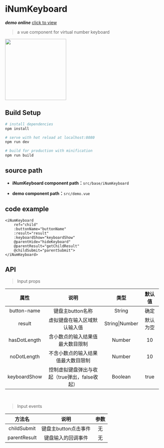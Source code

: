 # iNumKeyboard

***demo online*** [click to view](https://taylor-chan.github.io/vue-num-keyboard/dist/#/)

> a vue component for virtual number keyboard

<img width="200px" src="http://ww1.sinaimg.cn/mw690/873fcdb7gy1fs8hz3wxkbj20u01hcabp.jpg" />

## Build Setup

``` bash
# install dependencies
npm install

# serve with hot reload at localhost:8080
npm run dev

# build for production with minification
npm run build

```



## source path

- **iNumKeyboard component path：**`src/base/iNumKeyboard`

- **demo component path：**`src/demo.vue`  


## code example

```  
<iNumKeyboard
    ref="child" 
    :buttonName="buttonName" 
    :result="result" 
    :keyboardShow="keyboardShow" 
    @parentHide="hideKeyboard" 
    @parentResult="getChildResult" 
    @childSubmit="parentSubmit">
</iNumKeyboard>
```



## API 
>Input props  

|属性|说明|类型|默认值|
|:----:|:------:|:-----:|:------:|
|button-name|键盘主button名称|String|确定|
|result|虚拟键盘在输入区域默认输入值|String\|Number|默认为空|
|hasDotLength|含小数点的输入结果值最大数目限制|Number|10|
|noDotLength|不含小数点的输入结果值最大数目限制|Number|10|
|keyboardShow|控制虚拟键盘弹出与收起（true弹出，false收起）|Boolean|true|

<br/>

>Input events  

|方法名|说明|参数|
|:-----:|:------:|:-----:|
|childSubmit|键盘主button点击事件|无|
|parentResult|键盘输入的回调事件|无|










